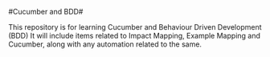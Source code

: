 #Cucumber and BDD#

This repository is for learning Cucumber and Behaviour Driven Development (BDD)
It will include items related to Impact Mapping, Example Mapping and Cucumber, along with any automation related to the same. 

